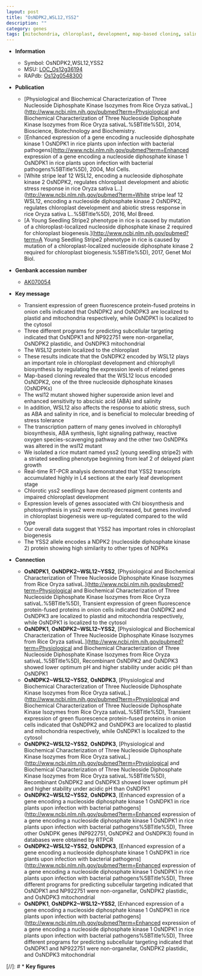 ```yaml
---
layout: post
title: "OsNDPK2,WSL12,YSS2"
description: ""
category: genes
tags: [mitochondria, chloroplast, development, map-based cloning, salinity, tolerance, abiotic stress,  ABA , stress, breeding, biotic stress, ABA, abscisic acid, stress tolerance, reactive oxygen species, chloroplast development, leaf, seedlings, growth, leaf development, seedling, photosynthesis, Chl biosynthesis, Kinase, plant growth]
---
```


* **Information**  
    + Symbol: OsNDPK2,WSL12,YSS2  
    + MSU: [LOC_Os12g36194](http://rice.plantbiology.msu.edu/cgi-bin/ORF_infopage.cgi?orf=LOC_Os12g36194)  
    + RAPdb: [Os12g0548300](http://rapdb.dna.affrc.go.jp/viewer/gbrowse_details/irgsp1?name=Os12g0548300)  

* **Publication**  
    + [Physiological and Biochemical Characterization of Three Nucleoside Diphosphate Kinase Isozymes from Rice Oryza sativaL.](http://www.ncbi.nlm.nih.gov/pubmed?term=Physiological and Biochemical Characterization of Three Nucleoside Diphosphate Kinase Isozymes from Rice Oryza sativaL.%5BTitle%5D), 2014, Bioscience, Biotechnology and Biochemistry.
    + [Enhanced expression of a gene encoding a nucleoside diphosphate kinase 1 OsNDPK1 in rice plants upon infection with bacterial pathogens](http://www.ncbi.nlm.nih.gov/pubmed?term=Enhanced expression of a gene encoding a nucleoside diphosphate kinase 1 OsNDPK1 in rice plants upon infection with bacterial pathogens%5BTitle%5D), 2004, Mol Cells.
    + [White stripe leaf 12 WSL12, encoding a nucleoside diphosphate kinase 2 OsNDPK2, regulates chloroplast development and abiotic stress response in rice Oryza sativa L..](http://www.ncbi.nlm.nih.gov/pubmed?term=White stripe leaf 12 WSL12, encoding a nucleoside diphosphate kinase 2 OsNDPK2, regulates chloroplast development and abiotic stress response in rice Oryza sativa L..%5BTitle%5D), 2016, Mol Breed.
    + [A Young Seedling Stripe2 phenotype in rice is caused by mutation of a chloroplast-localized nucleoside diphosphate kinase 2 required for chloroplast biogenesis.](http://www.ncbi.nlm.nih.gov/pubmed?term=A Young Seedling Stripe2 phenotype in rice is caused by mutation of a chloroplast-localized nucleoside diphosphate kinase 2 required for chloroplast biogenesis.%5BTitle%5D), 2017, Genet Mol Biol.

* **Genbank accession number**  
    + [AK070054](http://www.ncbi.nlm.nih.gov/nuccore/AK070054)

* **Key message**  
    + Transient expression of green fluorescence protein-fused proteins in onion cells indicated that OsNDPK2 and OsNDPK3 are localized to plastid and mitochondria respectively, while OsNDPK1 is localized to the cytosol
    + Three different programs for predicting subcellular targeting indicated that OsNDPK1 and NP922751 were non-organellar, OsNDPK2 plastidic, and OsNDPK3 mitochondrial
    + The WSL12 protein localized to the chloroplast
    + These results indicate that the OsNDPK2 encoded by WSL12 plays an important role in chloroplast development and chlorophyll biosynthesis by regulating the expression levels of related genes
    + Map-based cloning revealed that the WSL12 locus encoded OsNDPK2, one of the three nucleoside diphosphate kinases (OsNDPKs)
    + The wsl12 mutant showed higher superoxide anion level and enhanced sensitivity to abscisic acid (ABA) and salinity
    + In addition, WSL12 also affects the response to abiotic stress, such as ABA and salinity in rice, and is beneficial to molecular breeding of stress tolerance
    + The transcription pattern of many genes involved in chlorophyll biosynthesis, ABA synthesis, light signaling pathway, reactive oxygen species-scavenging pathway and the other two OsNDPKs was altered in the wsl12 mutant
    + We isolated a rice mutant named yss2 (young seedling stripe2) with a striated seedling phenotype beginning from leaf 2 of delayed plant growth
    + Real-time RT-PCR analysis demonstrated that YSS2 transcripts accumulated highly in L4 sections at the early leaf development stage
    + Chlorotic yss2 seedlings have decreased pigment contents and impaired chloroplast development
    + Expression levels of genes associated with Chl biosynthesis and photosynthesis in yss2 were mostly decreased, but genes involved in chloroplast biogenesis were up-regulated compared to the wild type
    + Our overall data suggest that YSS2 has important roles in chloroplast biogenesis
    + The YSS2 allele encodes a NDPK2 (nucleoside diphosphate kinase 2) protein showing high similarity to other types of NDPKs

* **Connection**  
    + __OsNDPK1__, __OsNDPK2~WSL12~YSS2__, [Physiological and Biochemical Characterization of Three Nucleoside Diphosphate Kinase Isozymes from Rice Oryza sativaL.](http://www.ncbi.nlm.nih.gov/pubmed?term=Physiological and Biochemical Characterization of Three Nucleoside Diphosphate Kinase Isozymes from Rice Oryza sativaL.%5BTitle%5D), Transient expression of green fluorescence protein-fused proteins in onion cells indicated that OsNDPK2 and OsNDPK3 are localized to plastid and mitochondria respectively, while OsNDPK1 is localized to the cytosol
    + __OsNDPK1__, __OsNDPK2~WSL12~YSS2__, [Physiological and Biochemical Characterization of Three Nucleoside Diphosphate Kinase Isozymes from Rice Oryza sativaL.](http://www.ncbi.nlm.nih.gov/pubmed?term=Physiological and Biochemical Characterization of Three Nucleoside Diphosphate Kinase Isozymes from Rice Oryza sativaL.%5BTitle%5D), Recombinant OsNDPK2 and OsNDPK3 showed lower optimum pH and higher stability under acidic pH than OsNDPK1
    + __OsNDPK2~WSL12~YSS2__, __OsNDPK3__, [Physiological and Biochemical Characterization of Three Nucleoside Diphosphate Kinase Isozymes from Rice Oryza sativaL.](http://www.ncbi.nlm.nih.gov/pubmed?term=Physiological and Biochemical Characterization of Three Nucleoside Diphosphate Kinase Isozymes from Rice Oryza sativaL.%5BTitle%5D), Transient expression of green fluorescence protein-fused proteins in onion cells indicated that OsNDPK2 and OsNDPK3 are localized to plastid and mitochondria respectively, while OsNDPK1 is localized to the cytosol
    + __OsNDPK2~WSL12~YSS2__, __OsNDPK3__, [Physiological and Biochemical Characterization of Three Nucleoside Diphosphate Kinase Isozymes from Rice Oryza sativaL.](http://www.ncbi.nlm.nih.gov/pubmed?term=Physiological and Biochemical Characterization of Three Nucleoside Diphosphate Kinase Isozymes from Rice Oryza sativaL.%5BTitle%5D), Recombinant OsNDPK2 and OsNDPK3 showed lower optimum pH and higher stability under acidic pH than OsNDPK1
    + __OsNDPK2~WSL12~YSS2__, __OsNDPK3__, [Enhanced expression of a gene encoding a nucleoside diphosphate kinase 1 OsNDPK1 in rice plants upon infection with bacterial pathogens](http://www.ncbi.nlm.nih.gov/pubmed?term=Enhanced expression of a gene encoding a nucleoside diphosphate kinase 1 OsNDPK1 in rice plants upon infection with bacterial pathogens%5BTitle%5D), Three other OsNDPK genes (NP922751, OsNDPK2 and OsNDPK3) found in databases were obtained by RTPCR
    + __OsNDPK2~WSL12~YSS2__, __OsNDPK3__, [Enhanced expression of a gene encoding a nucleoside diphosphate kinase 1 OsNDPK1 in rice plants upon infection with bacterial pathogens](http://www.ncbi.nlm.nih.gov/pubmed?term=Enhanced expression of a gene encoding a nucleoside diphosphate kinase 1 OsNDPK1 in rice plants upon infection with bacterial pathogens%5BTitle%5D), Three different programs for predicting subcellular targeting indicated that OsNDPK1 and NP922751 were non-organellar, OsNDPK2 plastidic, and OsNDPK3 mitochondrial
    + __OsNDPK1__, __OsNDPK2~WSL12~YSS2__, [Enhanced expression of a gene encoding a nucleoside diphosphate kinase 1 OsNDPK1 in rice plants upon infection with bacterial pathogens](http://www.ncbi.nlm.nih.gov/pubmed?term=Enhanced expression of a gene encoding a nucleoside diphosphate kinase 1 OsNDPK1 in rice plants upon infection with bacterial pathogens%5BTitle%5D), Three different programs for predicting subcellular targeting indicated that OsNDPK1 and NP922751 were non-organellar, OsNDPK2 plastidic, and OsNDPK3 mitochondrial

[//]: # * **Key figures**  


